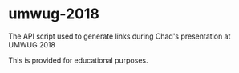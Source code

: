 # umwug-2018
The API script used to generate links during Chad's presentation at UMWUG 2018

This is provided for educational purposes.
